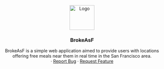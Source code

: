<br />
<p align="center">
  <a href="https://github.com/alaksatti/BrokeAsF">
    <img src="images/logo.png" alt="Logo" width="80" height="80">
  </a>

  <h3 align="center">BrokeAsF</h3>

  <p align="center">
    BrokeAsF is a simple web application aimed to provide users with locations offering free meals near them in real time in the San Francisco area.
    <br />
    ·
    <a href="https://github.com/alaksatti/BrokeAsF/issues">Report Bug</a>
    ·
    <a href="https://github.com/alaksatti/BrokeAsF/issues">Request Feature</a>
  </p>
</p>